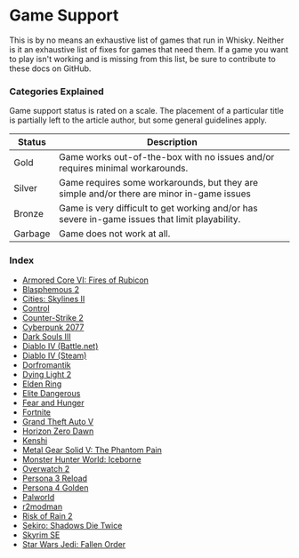 # Game Support

This is by no means an exhaustive list of games that run in Whisky.
Neither is it an exhaustive list of fixes for games that need them.
If a game you want to play isn't working and is missing from this list,
be sure to contribute to these docs on GitHub.

### Categories Explained

Game support status is rated on a scale. The placement of a particular
title is partially left to the article author, but some general guidelines apply.

| Status  | Description                                                                                    |
| ------- | ---------------------------------------------------------------------------------------------- |
| Gold    | Game works out-of-the-box with no issues and/or requires minimal workarounds.                  |
| Silver  | Game requires some workarounds, but they are simple and/or there are minor in-game issues      |
| Bronze  | Game is very difficult to get working and/or has severe in-game issues that limit playability. |
| Garbage | Game does not work at all.                                                                     |

### Index

- [Armored Core VI: Fires of Rubicon](./armored-core-6.md)
- [Blasphemous 2](./blasphemous-2.md)
- [Cities: Skylines II](./cities-skylines-2.md)
- [Control](./control.md)
- [Counter-Strike 2](./counter-strike-2.md)
- [Cyberpunk 2077](./cyberpunk-2077.md)
- [Dark Souls III](./dark-souls-3.md)
- [Diablo IV (Battle.net)](./diablo-4-battle-net.md)
- [Diablo IV (Steam)](./diablo-4-steam.md)
- [Dorfromantik](./dorfromantik.md)
- [Dying Light 2](./dying-light-2.md)
- [Elden Ring](./elden-ring.md)
- [Elite Dangerous](./elite-dangerous.md)
- [Fear and Hunger](./fear-and-hunger.md)
- [Fortnite](./fortnite.md)
- [Grand Theft Auto V](./gta-5.md)
- [Horizon Zero Dawn](./horizon-zero-dawn.md)
- [Kenshi](./kenshi.md)
- [Metal Gear Solid V: The Phantom Pain](./mgs-5.md)
- [Monster Hunter World: Iceborne](./monster-hunter-world-iceborne.md)
- [Overwatch 2](./overwatch-2.md)
- [Persona 3 Reload](./p3r.md)
- [Persona 4 Golden](./p4g.md)
- [Palworld](./palworld.md)
- [r2modman](./r2modman.md)
- [Risk of Rain 2](./risk-of-rain-2.md)
- [Sekiro: Shadows Die Twice](./sekiro.md)
- [Skyrim SE](./skyrim-se.md)
- [Star Wars Jedi: Fallen Order](./sw-fallen-order.md)
